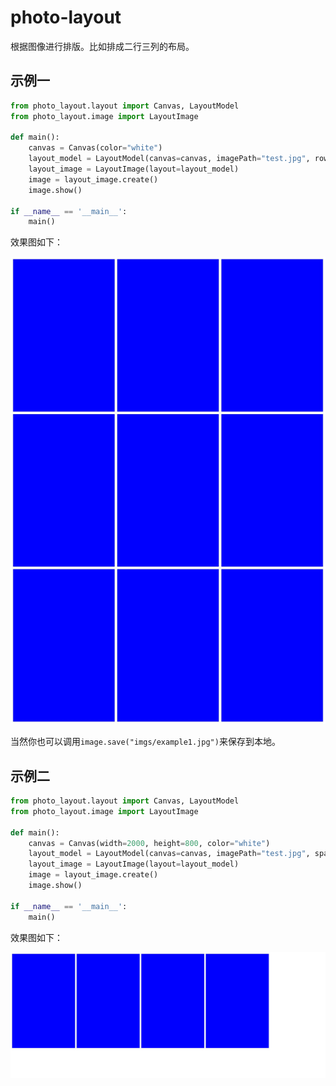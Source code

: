 
# photo-layout
根据图像进行排版。比如排成二行三列的布局。


## 示例一
```python
from photo_layout.layout import Canvas, LayoutModel
from photo_layout.image import LayoutImage

def main():
    canvas = Canvas(color="white")
    layout_model = LayoutModel(canvas=canvas, imagePath="test.jpg", row=3, column=3, space=10)
    layout_image = LayoutImage(layout=layout_model)
    image = layout_image.create()
    image.show()

if __name__ == '__main__':
    main()
```
效果图如下：

![examples/imgs/example1.jpg](examples/imgs/example1.jpg)

当然你也可以调用`image.save("imgs/example1.jpg")`来保存到本地。

## 示例二
```python
from photo_layout.layout import Canvas, LayoutModel
from photo_layout.image import LayoutImage

def main():
    canvas = Canvas(width=2000, height=800, color="white")
    layout_model = LayoutModel(canvas=canvas, imagePath="test.jpg", space=10)
    layout_image = LayoutImage(layout=layout_model)
    image = layout_image.create()
    image.show()

if __name__ == '__main__':
    main()
```
效果图如下：

![examples/imgs/example2.jpg](examples/imgs/example2.jpg)